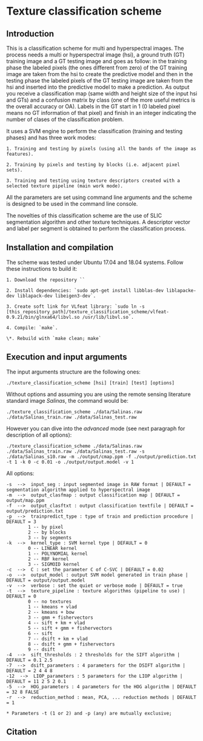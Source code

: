 
# Texture classification scheme


## Introduction

This is a classification scheme for multi and hyperspectral images. The process needs a multi or hyperspectral image (hsi), a ground truth (GT) training image and a GT testing image and goes as follow: in the training phase the labeled pixels (the ones different from zero) of the GT training image are taken from the hsi to create the predictive model and then in the testing phase the labeled pixels of the GT testing image are taken from the hsi and inserted into the predictive model to make a prediction. As output you receive a classification map (same width and height size of the input hsi and GTs) and a confusion matrix by class (one of the more useful metrics is the overall accuracy or OA). Labels in the GT start in 1 (0 labeled pixel means no GT information of that pixel) and finish in an integer indicating the number of clases of the classification problem.

It uses a SVM engine to perform the classification (training and testing phases) and has three work modes:

	1. Training and testing by pixels (using all the bands of the image as features).

	2. Training by pixels and testing by blocks (i.e. adjacent pixel sets).

	3. Training and testing using texture descriptors created with a selected texture pipeline (main work mode).

All the parameters are set using command line arguments and the scheme is designed to be used in the command line console.

The novelties of this classification scheme are the use of SLIC segmentation algorithm and other texture techniques. A descriptor vector and label per segment is obtained to perform the classification process.


## Installation and compilation

The scheme was tested under Ubuntu 17.04 and 18.04 systems. Follow these instructions to build it:

	1. Download the repository ``

	2. Install dependencies: `sudo apt-get install libblas-dev liblapacke-dev liblapack-dev libeigen3-dev`.

	3. Create soft link for VLfeat library: `sudo ln -s [this_repository_path]/texture_classification_scheme/vlfeat-0.9.21/bin/glnxa64/libvl.so /usr/lib/libvl.so`.

	4. Compile: `make`.

	\*. Rebuild with `make clean; make`


## Execution and input arguments

The input arguments structure are the following ones:

	./texture_classification_scheme [hsi] [train] [test] [options]

Without options and assuming you are using the remote sensing literature standard image *Salinas*, the command would be:

	./texture_classification_scheme ./data/Salinas.raw ./data/Salinas_train.raw ./data/Salinas_test.raw

However you can dive into the *advanced* mode (see next paragraph for description of all options):

	./texture_classification_scheme ./data/Salinas.raw ./data/Salinas_train.raw ./data/Salinas_test.raw -s ./data/Salinas_s10.raw -m ./output/cmap.ppm -f ./output/prediction.txt -t 1 -k 0 -c 0.01 -o ./output/output.model -v 1

All options:

	-s  -->  input_seg : input segmented image in RAW format | DEFAULT = segmentation algorithm applied to hyperspectral image
	-m  -->  output_clasfmap : output classification map | DEFAULT = output/map.ppm
	-f  -->  output_clasftxt : output classification textfile | DEFAULT = output/prediction.txt
	-p  -->  trainpredict_type : type of train and prediction procedure | DEFAULT = 3
			1 -- by pixel
			2 -- by blocks
			3 -- by segments
	-k  -->  kernel_type : SVM kernel type | DEFAULT = 0
			0 -- LINEAR kernel
			1 -- POLYNOMIAL kernel
			2 -- RBF kernel
			3 -- SIGMOID kernel
	-c  -->  C : set the parameter C of C-SVC | DEFAULT = 0.02
	-o  -->  output_model : output SVM model generated in train phase | DEFAULT = output/output.model
	-v  -->  verbose : set the quiet or verbose mode | DEFAULT = true
	-t  -->  texture_pipeline : texture algorithms (pipeline to use) | DEFAULT = 0
			0 -- no textures
			1 -- kmeans + vlad
			2 -- kmeans + bow
			3 -- gmm + fishervectors
			4 -- sift + km + vlad
			5 -- sift + gmm + fishervectors
			6 -- sift
			7 -- dsift + km + vlad
			8 -- dsift + gmm + fishervectors
			9 -- dsift
	-4  -->  sift_thresholds : 2 thresholds for the SIFT algorithm | DEFAULT = 0.1 2.5
	-7  -->  dsift_parameters : 4 parameters for the DSIFT algorithm | DEFAULT = 2 4 4 8
	-12  -->  LIOP_parameters : 5 parameters for the LIOP algorithm | DEFAULT = 11 2 5 2 0.1
	-5  -->  HOG_parameters : 4 parameters for the HOG algorithm | DEFAULT = 32 8 FALSE
	-r  -->  reduction_method : mean, PCA, ... reduction methods | DEFAULT = 1

	* Parameters -t (1 or 2) and -p (any) are mutually exclusive;



## Citation
